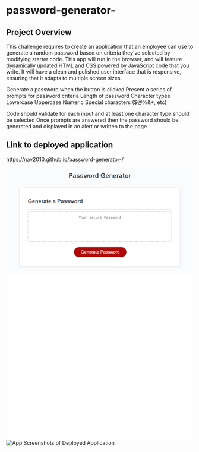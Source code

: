 # password-generator-

## Project Overview
This  challenge requires  to create an application that an employee can use to generate a random password based on criteria they’ve selected by modifying starter code. This app will run in the browser, and will feature dynamically updated HTML and CSS powered by JavaScript code that you write. It will have a clean and polished user interface that is responsive, ensuring that it adapts to multiple screen sizes.

 Generate a password when the button is clicked
 Present a series of prompts for password criteria
 Length of password
 Character types
Lowercase
 Uppercase
Numeric
Special characters ($@%&*, etc)


 Code should validate for each input and at least one character type should be selected Once prompts are answered then the password should be generated and displayed in an alert or written to the page


 ## Link to deployed application
 
  https://nav2010.github.io/password-generator-/

 ![App Screenshots of Deployed Application](/images/empty.png)
  ![App Screenshots of Deployed Application](/images/after.png.png)